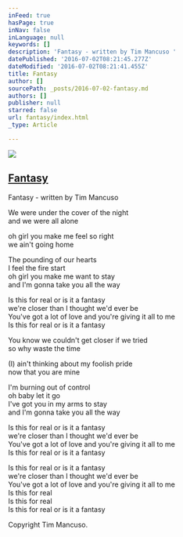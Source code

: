 ```yaml
---
inFeed: true
hasPage: true
inNav: false
inLanguage: null
keywords: []
description: 'Fantasy - written by Tim Mancuso '
datePublished: '2016-07-02T08:21:45.277Z'
dateModified: '2016-07-02T08:21:41.455Z'
title: Fantasy
author: []
sourcePath: _posts/2016-07-02-fantasy.md
authors: []
publisher: null
starred: false
url: fantasy/index.html
_type: Article

---
```

![](https://the-grid-user-content.s3-us-west-2.amazonaws.com/e8888b0d-941f-4758-aecc-0818c5924df8.jpg)

## [Fantasy][0]

Fantasy - written by Tim Mancuso 

We were under the cover of the night   
and we were all alone 

oh girl you make me feel so right   
we ain't going home 

The pounding of our hearts   
I feel the fire start   
oh girl you make me want to stay   
and I'm gonna take you all the way 

Is this for real or is it a fantasy   
we're closer than I thought we'd ever be   
You've got a lot of love and you're giving it all to me   
Is this for real or is it a fantasy 

You know we couldn't get closer if we tried   
so why waste the time 

(I) ain't thinking about my foolish pride   
now that you are mine 

I'm burning out of control   
oh baby let it go   
I've got you in my arms to stay   
and I'm gonna take you all the way 

Is this for real or is it a fantasy   
we're closer than I thought we'd ever be   
You've got a lot of love and you're giving it all to me   
Is this for real or is it a fantasy 

Is this for real or is it a fantasy   
we're closer than I thought we'd ever be   
You've got a lot of love and you're giving it all to me   
Is this for real   
Is this for real   
Is this for real or is it a fantasy 

Copyright Tim Mancuso. 

[0]: https://www.reverbnation.com/steadfast/song/4059114-fantasy